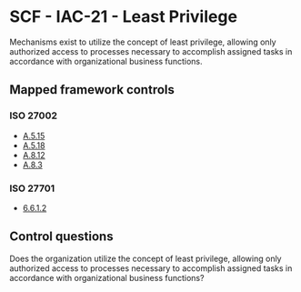 # SCF - IAC-21 - Least Privilege
Mechanisms exist to utilize the concept of least privilege, allowing only authorized access to processes necessary to accomplish assigned tasks in accordance with organizational business functions. 
## Mapped framework controls
### ISO 27002
- [A.5.15](../iso27002/a-5.md#a515)
- [A.5.18](../iso27002/a-5.md#a518)
- [A.8.12](../iso27002/a-8.md#a812)
- [A.8.3](../iso27002/a-8.md#a83)
  
### ISO 27701
- [6.6.1.2](../iso27701/6612.md)
  
## Control questions
Does the organization utilize the concept of least privilege, allowing only authorized access to processes necessary to accomplish assigned tasks in accordance with organizational business functions? 
  